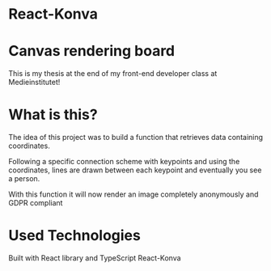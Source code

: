 # React-Konva

# Canvas rendering board

This is my thesis at the end of my front-end developer class at Medieinstitutet!

# What is this?
The idea of this project was to build a function that retrieves data containing coordinates.

Following a specific connection scheme with keypoints and using the coordinates,
lines are drawn between each keypoint and eventually you see a person.

With this function it will now render an image completely anonymously and GDPR compliant

# Used Technologies
Built with React library and TypeScript React-Konva
